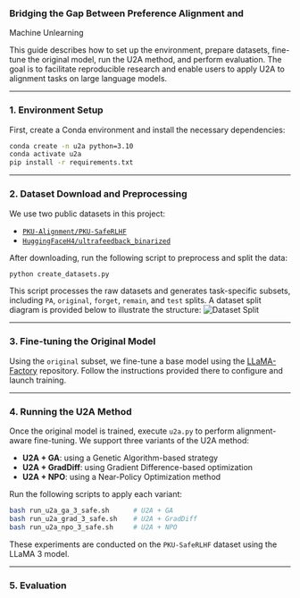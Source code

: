 ### Bridging the Gap Between Preference Alignment and
Machine Unlearning

This guide describes how to set up the environment, prepare datasets, fine-tune the original model, run the U2A method, and perform evaluation. The goal is to facilitate reproducible research and enable users to apply U2A to alignment tasks on large language models.

---

### 1. Environment Setup

First, create a Conda environment and install the necessary dependencies:

```bash
conda create -n u2a python=3.10
conda activate u2a
pip install -r requirements.txt
```

---

### 2. Dataset Download and Preprocessing

We use two public datasets in this project:

* [`PKU-Alignment/PKU-SafeRLHF`](https://huggingface.co/datasets/PKU-Alignment/PKU-SafeRLHF)
* [`HuggingFaceH4/ultrafeedback_binarized`](https://huggingface.co/datasets/HuggingFaceH4/ultrafeedback_binarized)

After downloading, run the following script to preprocess and split the data:

```bash
python create_datasets.py
```

This script processes the raw datasets and generates task-specific subsets, including `PA`, `original`, `forget`, `remain`, and `test` splits. A dataset split diagram is provided below to illustrate the structure:
![Dataset Split](./images/dataset_split.png)

---

### 3. Fine-tuning the Original Model

Using the `original` subset, we fine-tune a base model using the [LLaMA-Factory](https://github.com/hiyouga/LLaMA-Factory) repository. Follow the instructions provided there to configure and launch training.

---

### 4. Running the U2A Method

Once the original model is trained, execute `u2a.py` to perform alignment-aware fine-tuning. We support three variants of the U2A method:

* **U2A + GA**: using a Genetic Algorithm-based strategy
* **U2A + GradDiff**: using Gradient Difference-based optimization
* **U2A + NPO**: using a Near-Policy Optimization method

Run the following scripts to apply each variant:

```bash
bash run_u2a_ga_3_safe.sh      # U2A + GA
bash run_u2a_grad_3_safe.sh    # U2A + GradDiff
bash run_u2a_npo_3_safe.sh     # U2A + NPO
```

These experiments are conducted on the `PKU-SafeRLHF` dataset using the LLaMA 3 model.

---

### 5. Evaluation
